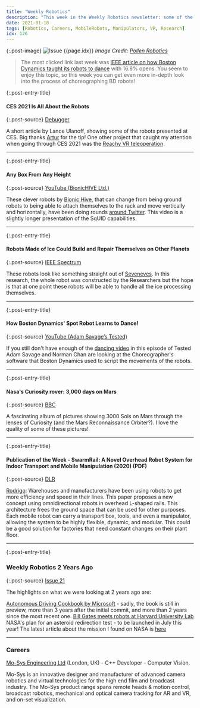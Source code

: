 ```yaml
---
title: "Weekly Robotics"
description: "This week in the Weekly Robotics newsletter: some of the CES 2021 robots, an interesting mobile-cartesian(?) robot design, robots made of ice, 3000 Sols of Curiosity on Mars and more@"
date: 2021-01-18
tags: [Robotics, Careers, MobileRobots, Manipulators, VR, Research]
idx: 126
---
```


{:.post-image}
![Issue {{page.idx}}](/img/headers/{{page.idx}}.jpg "Issue {{page.idx}}")
*Image Credit: [Pollen Robotics](https://www.pollen-robotics.com/)*

> The most clicked link last week was [IEEE article on how Boston Dynamics taught its robots to dance](https://spectrum.ieee.org/automaton/robotics/humanoids/how-boston-dynamics-taught-its-robots-to-dance) with 16.8% opens. You seem to enjoy this topic, so this week you can get even more in-depth look into the process of choreographing BD robots!

{:.post-entry-title}
#### CES 2021 Is All About the Robots

{:.post-source}
[Debugger](https://debugger.medium.com/the-wild-world-of-ces-2021-robots-51cb147f2aa6)

A short article by Lance Ulanoff, showing some of the robots presented at CES. Big thanks [Artur](https://github.com/ArturSkowronski) for the tip! One other project that caught my attention when going through CES 2021 was the [Reachy VR teleoperation](https://www.engadget.com/reachy-the-robot-can-now-be-controlled-via-vr-200508703.html).

----

{:.post-entry-title}
#### Any Box From Any Height

{:.post-source}
[YouTube (BionicHIVE Ltd.)](https://youtu.be/GDybv6G1eDM)

These clever robots by [Bionic Hive](http://www.bionichive.com/), that can change from being ground robots to being able to attach themselves to the rack and move vertically and horizontally, have been doing rounds [around Twitter](https://twitter.com/ChiefRobot/status/1349103827119710208). This video is a slightly longer presentation of the SqUID capabilities.

----

{:.post-entry-title}
#### Robots Made of Ice Could Build and Repair Themselves on Other Planets

{:.post-source}
[IEEE Spectrum](https://spectrum.ieee.org/automaton/robotics/space-robots/robots-made-of-ice-could-build-and-repair-themselves-on-other-planets)

These robots look like something straight out of [Seveneves](https://www.goodreads.com/book/show/22816087-seveneves). In this research, the whole robot was constructed by the Researchers but the hope is that at one point these robots will be able to handle all the ice processing themselves.

----

{:.post-entry-title}
#### How Boston Dynamics' Spot Robot Learns to Dance!

{:.post-source}
[YouTube (Adam Savage’s Tested)](https://youtu.be/2SpNjBI1lu0)

If you still don't have enough of the [dancing video](https://www.youtube.com/watch?v=fn3KWM1kuAw) in this episode of Tested Adam Savage and Norman Chan are looking at the Choreographer's software that Boston Dynamics used to script the movements of the robots.

----

{:.post-entry-title}
#### Nasa's Curiosity rover: 3,000 days on Mars

{:.post-source}
[BBC](https://www.bbc.com/news/science-environment-55562150)

A fascinating album of pictures showing 3000 Sols on Mars through the lenses of Curiosity (and the Mars Reconnaissance Orbiter?). I love the quality of some of these pictures! 

----

{:.post-entry-title}
#### Publication of the Week - SwarmRail: A Novel Overhead Robot System for Indoor Transport and Mobile Manipulation (2020) (PDF)

{:.post-source}
[DLR](https://elib.dlr.de/133813/1/ICRA_2020_Swarmrail_Final.pdf)

[Rodrigo](https://www.linkedin.com/in/rodrigo-lopes-catto/): Warehouses and manufacturers have been using robots to get more efficiency and speed in their lines. This paper proposes a new concept using omnidirectional robots in overhead L-shaped rails. This architecture frees the ground space that can be used for other purposes. Each mobile robot can carry a transport box, tools, and even a manipulator, allowing the system to be highly flexible, dynamic, and modular. This could be a good solution for factories that need constant changes on their plant floor.

----

{:.post-entry-title}
### Weekly Robotics 2 Years Ago

{:.post-source}
[Issue 21](https://weeklyrobotics.com/weekly-robotics-21)

The highlights on what we were looking at 2 years ago are:

[Autonomous Driving Cookbook by Microsoft](https://github.com/Microsoft/AutonomousDrivingCookbook) - sadly, the book is still in preview, more than 3 years after the initial commit, and more than 2 years since the most recent one. [Bill Gates meets robots at Harvard University Lab](https://www.gatesnotes.com/About-Bill-Gates/My-visit-to-a-Harvard-robotics-lab)
NASA's plan for an asteroid redirection test - to be launched in July this year! The latest article about the mission I found on NASA is [here](https://www.nasa.gov/feature/predicting-the-unpredictable-the-dynamics-of-dart-s-dive-into-an-asteroid/)

----

### Careers

[Mo-Sys Engineering Ltd](https://www.linkedin.com/jobs/view/2376907745/) (London, UK) - C++ Developer - Computer Vision.

Mo-Sys is an innovative designer and manufacturer of advanced camera robotics and virtual technologies for the high end film and broadcast industry. The Mo-Sys product range spans remote heads & motion control, broadcast robotics, mechanical and optical camera tracking for AR and VR, and on-set visualization.
